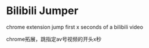 # Bilibili Jumper
chrome extension jump first x seconds of a bilibili video

chrome拓展，跳指定av号视频的开头x秒
